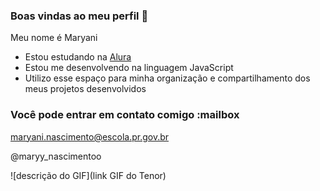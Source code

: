 ### Boas vindas ao meu perfil 💙

Meu nome é Maryani

- Estou estudando na [Alura](https://www.alura.com.br)
- Estou me desenvolvendo na linguagem JavaScript
- Utilizo esse espaço para minha organização e compartilhamento dos meus projetos desenvolvidos

### Você pode entrar em contato comigo :mailbox

maryani.nascimento@escola.pr.gov.br

@maryy_nascimentoo

![descrição do GIF](link GIF do Tenor)
